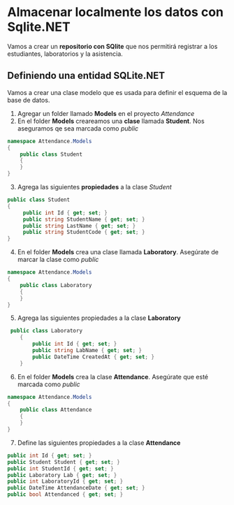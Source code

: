 # Almacenar localmente los datos con Sqlite.NET

Vamos a crear un **repositorio con SQlite** que nos permitirá registrar a los estudiantes, laboratorios y la asistencia.

## Definiendo una entidad SQLite.NET
Vamos a crear una clase modelo que es usada para definir el esquema de la base de datos.

1. Agregar un folder llamado **Models** en el proyecto *Attendance*
2. En el folder **Models** creareamos una **clase** llamada **Student**. Nos aseguramos qe sea marcada como *public*

```c#
namespace Attendance.Models
{
    public class Student
    {
    }
}
```

3. Agrega las siguientes **propiedades** a la clase *Student*

```c#
public class Student
{
     public int Id { get; set; }
     public string StudentName { get; set; }
     public string LastName { get; set; }
     public string StudentCode { get; set; }
}
```
4. En el folder **Models** crea una clase llamada **Laboratory**. Asegúrate de marcar la clase como *public*
```c#
namespace Attendance.Models
{
    public class Laboratory
    {
    }
}
```

5. Agrega las siguientes propiedades a la clase **Laboratory**
```c#
 public class Laboratory
    {
        public int Id { get; set; }
        public string LabName { get; set; }
        public DateTime CreatedAt { get; set; }
    }
```
6. En el folder **Models** crea la clase **Attendance**. Asegúrate que esté marcada como *public*

```c#
namespace Attendance.Models
{
    public class Attendance
    {
    }
}
```
7. Define las siguientes propiedades a la clase **Attendance**

```c#
public int Id { get; set; }
public Student Student { get; set; }
public int StudentId { get; set; }
public Laboratory Lab { get; set; }
public int LaboratoryId { get; set; }
public DateTime AttendanceDate { get; set; }
public bool Attendanced { get; set; }
```
